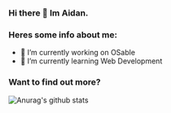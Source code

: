 ### Hi there 👋 Im Aidan.

### Heres some info about me:

- 🔭 I’m currently working on OSable 
- 🌱 I’m currently learning Web Development

### Want to find out more?

![Anurag's github stats](https://github-readme-stats.vercel.app/api?username=aidanrol&show_icons=true)
